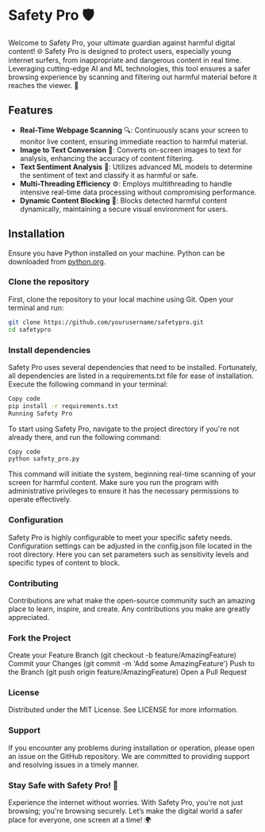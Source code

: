 # Safety Pro 🛡️

Welcome to Safety Pro, your ultimate guardian against harmful digital content! 🌐 Safety Pro is designed to protect users, especially young internet surfers, from inappropriate and dangerous content in real time. Leveraging cutting-edge AI and ML technologies, this tool ensures a safer browsing experience by scanning and filtering out harmful material before it reaches the viewer. 🚀

## Features

- **Real-Time Webpage Scanning** 🔍: Continuously scans your screen to monitor live content, ensuring immediate reaction to harmful material.
- **Image to Text Conversion** 📜: Converts on-screen images to text for analysis, enhancing the accuracy of content filtering.
- **Text Sentiment Analysis** 🧠: Utilizes advanced ML models to determine the sentiment of text and classify it as harmful or safe.
- **Multi-Threading Efficiency** ⚙️: Employs multithreading to handle intensive real-time data processing without compromising performance.
- **Dynamic Content Blocking** 🚫: Blocks detected harmful content dynamically, maintaining a secure visual environment for users.

## Installation

Ensure you have Python installed on your machine. Python can be downloaded from [python.org](https://www.python.org/downloads/).

### Clone the repository

First, clone the repository to your local machine using Git. Open your terminal and run:

```bash
git clone https://github.com/yourusername/safetypro.git
cd safetypro
```

### Install dependencies

Safety Pro uses several dependencies that need to be installed. Fortunately, all dependencies are listed in a requirements.txt file for ease of installation. Execute the following command in your terminal:


``` bash
Copy code
pip install -r requirements.txt
Running Safety Pro
```

To start using Safety Pro, navigate to the project directory if you're not already there, and run the following command:

``` bash
Copy code
python safety_pro.py
```

This command will initiate the system, beginning real-time scanning of your screen for harmful content. Make sure you run the program with administrative privileges to ensure it has the necessary permissions to operate effectively.

### Configuration

Safety Pro is highly configurable to meet your specific safety needs. Configuration settings can be adjusted in the config.json file located in the root directory. Here you can set parameters such as sensitivity levels and specific types of content to block.

### Contributing

Contributions are what make the open-source community such an amazing place to learn, inspire, and create. Any contributions you make are greatly appreciated.

### Fork the Project

Create your Feature Branch (git checkout -b feature/AmazingFeature)
Commit your Changes (git commit -m 'Add some AmazingFeature')
Push to the Branch (git push origin feature/AmazingFeature)
Open a Pull Request

### License

Distributed under the MIT License. See LICENSE for more information.

### Support

If you encounter any problems during installation or operation, please open an issue on the GitHub repository. We are committed to providing support and resolving issues in a timely manner.

### Stay Safe with Safety Pro! 🌟

Experience the internet without worries. With Safety Pro, you're not just browsing; you're browsing securely. Let’s make the digital world a safer place for everyone, one screen at a time! 🌍